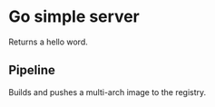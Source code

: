 # Go simple server  

Returns a hello word.  

## Pipeline

Builds and pushes a multi-arch image to the registry.
